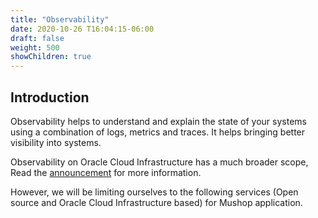 ```yaml
---
title: "Observability"
date: 2020-10-26 T16:04:15-06:00
draft: false
weight: 500
showChildren: true
---
```


## Introduction

Observability helps to understand and explain the state of your systems using a combination of logs, metrics and traces. It helps bringing better visibility into systems.

Observability on Oracle Cloud Infrastructure has a much broader scope, Read the [announcement](https://blogs.oracle.com/cloud-infrastructure/announcing-the-general-availability-of-oracle-cloud-infrastructure-logging) for more information.

However, we will be limiting ourselves to the following services (Open source and Oracle Cloud Infrastructure based) for Mushop application.